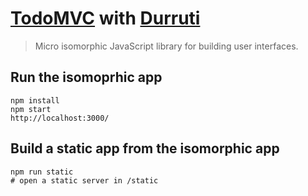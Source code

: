 # [TodoMVC](http://todomvc.com/) with [Durruti](https://github.com/ghinda/durruti)

> Micro isomorphic JavaScript library for building user interfaces.

## Run the isomoprhic app

```
npm install
npm start
http://localhost:3000/
```

## Build a static app from the isomorphic app

```
npm run static
# open a static server in /static
```
